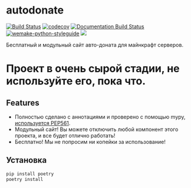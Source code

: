 # autodonate

[![Build Status](https://github.com/fire-squad/autodonate/actions/workflows/test.yml/badge.svg?branch=master)](https://github.com/fire-squad/autodonate/actions?query=workflow%3Atest)
[![codecov](https://codecov.io/gh/fire-squad/autodonate/branch/master/graph/badge.svg)](https://codecov.io/gh/fire-squad/autodonate)
[![Documentation Build Status](https://readthedocs.org/projects/autodonate/badge/?version=latest)](https://autodonate.readthedocs.io/en/latest/?badge=latest)
[![wemake-python-styleguide](https://img.shields.io/badge/style-wemake-000000.svg)](https://github.com/wemake-services/wemake-python-styleguide)
![](https://img.shields.io/badge/python-3.10-blue)

Бесплатный и модульный сайт авто-доната для майнкрафт серверов.

# Проект в очень сырой стадии, не используйте его, пока что.


## Features

- Полностью сделано с аннотациями и проверено с помощью mypy, [используется PEP561](https://www.python.org/dev/peps/pep-0561/).
- Модульный сайт! Вы можете отключить любой компонент этого проекта, и все будет отлично работать!
- Бесплатно! Мы не попросим ни копейки за использование!


## Установка

```bash
pip install poetry
poetry install
```

